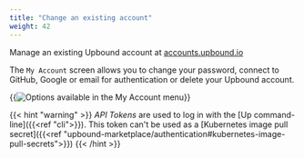 ```yaml
---
title: "Change an existing account"
weight: 42
---
```


Manage an existing Upbound account at [accounts.upbound.io](https://accounts.upbound.io/settings)

The `My Account` screen allows you to change your password, connect to GitHub, Google or email for authentication or delete your Upbound account.

{{<img src="users/images/my-account.png" alt="Options available in the My Account menu" size="xtiny" >}}

{{< hint "warning" >}}
_API Tokens_ are used to log in with the [Up command-line]({{<ref "cli">}}). This token can't be used as a [Kubernetes image pull secret]({{<ref "upbound-marketplace/authentication#kubernetes-image-pull-secrets">}})
{{< /hint >}}